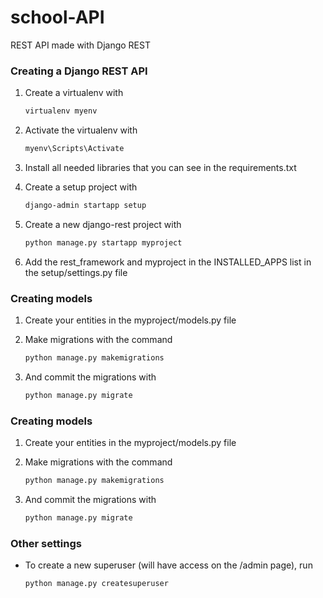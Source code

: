 # school-API
REST API made with Django REST 

<h3>Creating a Django REST API</h3> 

1. Create a virtualenv with
    ```bash
    virtualenv myenv
    ```

2. Activate the virtualenv with
    ```bash
    myenv\Scripts\Activate
    ```

3. Install all needed libraries that you can see in the requirements.txt

4. Create a setup project with
    ```bash
    django-admin startapp setup
    ```

5. Create a new django-rest project with
    ```bash
    python manage.py startapp myproject
    ```

6. Add the rest_framework and myproject in the INSTALLED_APPS list in the setup/settings.py file


<h3>Creating models</h3>

1. Create your entities in the myproject/models.py file

2. Make migrations with the command
    
    ```bash
    python manage.py makemigrations
    ```
3. And commit the migrations with
    
    ```bash
    python manage.py migrate
    ```

<h3>Creating models</h3>

1. Create your entities in the myproject/models.py file

2. Make migrations with the command
    
    ```bash
    python manage.py makemigrations
    ```
3. And commit the migrations with
    
    ```bash
    python manage.py migrate
    ```

<h3> Other settings</h3>

- To create a new superuser (will have access on the /admin page), run

    ```bash
    python manage.py createsuperuser
    ```